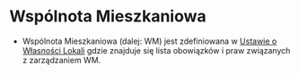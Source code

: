 # Wspólnota Mieszkaniowa

* Wspólnota Mieszkaniowa (dalej: WM) jest zdefiniowana w [Ustawie o Własności Lokali](http://isap.sejm.gov.pl/isap.nsf/DocDetails.xsp?id=WDU19940850388) gdzie znajduje się lista obowiązków i praw związanych z zarządzaniem WM.

